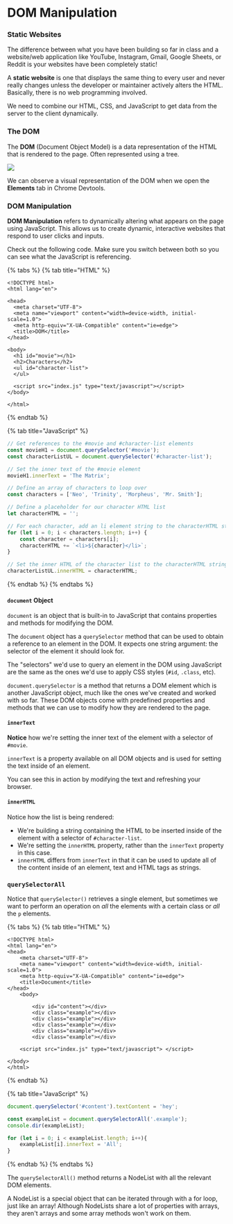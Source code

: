 # DOM Manipulation

### Static Websites

The difference between what you have been building so far in class and a website/web application like YouTube, Instagram, Gmail, Google Sheets, or Reddit is your websites have been completely static!

A **static website** is one that displays the same thing to every user and never really changes unless the developer or maintainer actively alters the HTML. Basically, there is no web programming involved.

We need to combine our HTML, CSS, and JavaScript to get data from the server to the client dynamically. 

### The DOM

The **DOM** \(Document Object Model\) is a data representation of the HTML that is rendered to the page. Often represented using a tree.

![](../../../.gitbook/assets/image%20%2834%29.png)

We can observe a visual representation of the DOM when we open the **Elements** tab in Chrome Devtools.

### DOM Manipulation

**DOM Manipulation** refers to dynamically altering what appears on the page using JavaScript. This allows us to create dynamic, interactive websites that respond to user clicks and inputs.

Check out the following code. Make sure you switch between both so you can see what the JavaScript is referencing.

{% tabs %}
{% tab title="HTML" %}
```markup
<!DOCTYPE html>
<html lang="en">

<head>
  <meta charset="UTF-8">
  <meta name="viewport" content="width=device-width, initial-scale=1.0">
  <meta http-equiv="X-UA-Compatible" content="ie=edge">
  <title>DOM</title>
</head>

<body>
  <h1 id="movie"></h1>
  <h2>Characters</h2>
  <ul id="character-list">
  </ul>
  
  <script src="index.js" type="text/javascript"></script>
</body>

</html>
```
{% endtab %}

{% tab title="JavaScript" %}
```javascript
// Get references to the #movie and #character-list elements
const movieH1 = document.querySelector('#movie');
const characterListUL = document.querySelector('#character-list');

// Set the inner text of the #movie element
movieH1.innerText = 'The Matrix';

// Define an array of characters to loop over
const characters = ['Neo', 'Trinity', 'Morpheus', 'Mr. Smith'];

// Define a placeholder for our character HTML list
let characterHTML = '';

// For each character, add an li element string to the characterHTML string
for (let i = 0; i < characters.length; i++) {
    const character = characters[i];
    characterHTML += `<li>${character}</li>`;
}

// Set the inner HTML of the character list to the characterHTML string
characterListUL.innerHTML = characterHTML;
```
{% endtab %}
{% endtabs %}

#### `document` Object

`document` is an object that is built-in to JavaScript that contains properties and methods for modifying the DOM.

The `document` object has a `querySelector` method that can be used to obtain a reference to an element in the DOM. It expects one string argument: the selector of the element it should look for.

The "selectors" we'd use to query an element in the DOM using JavaScript are the same as the ones we'd use to apply CSS styles \(`#id`, `.class`, etc\).

`document.querySelector` is a method that returns a DOM element which is another JavaScript object, much like the ones we've created and worked with so far. These DOM objects come with predefined properties and methods that we can use to modify how they are rendered to the page.

#### `innerText`

**Notice** how we're setting the inner text of the element with a selector of `#movie`.

`innerText` is a property available on all DOM objects and is used for setting the text inside of an element.

You can see this in action by modifying the text and refreshing your browser.

#### `innerHTML`

Notice how the list is being rendered:

* We're building a string containing the HTML to be inserted inside of the element with a selector of `#character-list`.
* We're setting the `innerHTML` property, rather than the `innerText` property in this case.
* `innerHTML` differs from `innerText` in that it can be used to update all of the content inside of an element, text and HTML tags as strings.

### `querySelectorAll`

Notice that `querySelector()` retrieves a single element, but sometimes we want to perform an operation on _all_ the elements with a certain class or _all_ the `p` elements.

{% tabs %}
{% tab title="HTML" %}
```markup
<!DOCTYPE html>
<html lang="en">
<head>
    <meta charset="UTF-8">
    <meta name="viewport" content="width=device-width, initial-scale=1.0">
    <meta http-equiv="X-UA-Compatible" content="ie=edge">
    <title>Document</title>
</head>
    <body>

        <div id="content"></div>
        <div class="example"></div>
        <div class="example"></div>
        <div class="example"></div>
        <div class="example"></div>
        <div class="example"></div>

    <script src="index.js" type="text/javascript"> </script>

</body>
</html>
```
{% endtab %}

{% tab title="JavaScript" %}
```javascript
document.querySelector('#content').textContent = 'hey';

const exampleList = document.querySelectorAll('.example');
console.dir(exampleList);

for (let i = 0; i < exampleList.length; i++){
    exampleList[i].innerText = 'All';
}
```
{% endtab %}
{% endtabs %}

The `querySelectorAll()` method returns a NodeList with all the relevant DOM elements. 

A NodeList is a special object that can be iterated through with a for loop, just like an array! Although NodeLists share a lot of properties with arrays, they aren't arrays and some array methods won't work on them.

